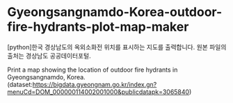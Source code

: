 # Gyeongsangnamdo-Korea-outdoor-fire-hydrants-plot-map-maker
[python]한국 경상남도의 옥외소화전 위치를 표시하는 지도를 출력합니다.
원본 파일의 출처는 경상남도 공공데이터포털.

Print a map showing the location of outdoor fire hydrants in Gyeongsangnamdo, Korea. 
(dataset:https://bigdata.gyeongnam.go.kr/index.gn?menuCd=DOM_000000114002001000&publicdatapk=3065840)

